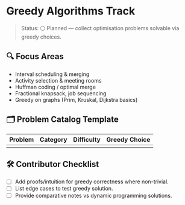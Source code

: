 # Greedy Algorithms Track

>Status: ⚪ Planned — collect optimisation problems solvable via greedy choices.

## 🔍 Focus Areas

- Interval scheduling & merging
- Activity selection & meeting rooms
- Huffman coding / optimal merge
- Fractional knapsack, job sequencing
- Greedy on graphs (Prim, Kruskal, Dijkstra basics)

## 🗂️ Problem Catalog Template

| Problem | Category | Difficulty | Greedy Choice |
|---------|----------|------------|---------------|
| | | | |

## 🛠️ Contributor Checklist

- [ ] Add proofs/intuition for greedy correctness where non-trivial.
- [ ] List edge cases to test greedy solution.
- [ ] Provide comparative notes vs dynamic programming solutions.
